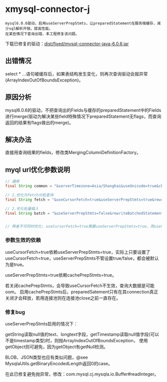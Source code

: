 # xmysql-connector-j
	mysql6.0.6驱动，启用useServerPrepStmts，让preparedStatement在服务端缓存，减少sql解析开销，提高性能。
	在某些情况下查询出错，本工程修复该问题。
	
下载已修复的驱动：[dist/fixed/mysql-connector-java-6.0.6.jar](dist/fixed/mysql-connector-java-6.0.6.jar)


## 出错情况

select * ...语句被缓存后，如果表结构发生变化，则再次查询驱动会报异常(ArrayIndexOutOfBoundsException)。



## 原因分析

mysql6.0.6的驱动，不把查询出的Fields与缓存的preparedStatement中的Fields进行merge(驱动为解决某些field特殊情况下preparedStatement无flags，而查询返回的结果有flags做出的merge)。


## 解决办法

直接用查询结果的fields，修改类MergingColumnDefinitionFactory。

## myql url优化参数说明

```java
// 通用
final String common = "&serverTimezone=Asia/Shanghai&useUnicode=true&characterEncoding=UTF-8";

// 1.优化为fetch分批查询
final String fetch = "&useCursorFetch=true&useServerPrepStmts=true&rewriteBatchedStatements=false&cachePrepStmts=true&prepStmtCacheSize=1024&prepStmtCacheSqlLimit=4096";

// 2.优化批量插入
final String batch = "&useServerPrepStmts=false&rewriteBatchedStatements=true&useCompression=true";


// 两者不可同时优化: useCursorFetch=true需要useServerPrepStmts=true，而useServerPrepStmts与rewriteBatchedStatements不能同时为true。

```

### 参数生效的依赖

useCursorFetch=true依赖useServerPrepStmts=true，实际上只要设置了useCursorFetch=true，useServerPrepStmts不管设置true/false，都会被默认为是true。

useServerPrepStmts=true依赖cachePrepStmts=true。


若关闭cachePrepStmts，会导致useCursorFetch不生效，查询大数据是可能oom。
启用cachePrepStmts后，preparedSatement只有在其connection真正关闭才会释放，若用连接池则在连接池close之前一直存在。


### 修复bug
useServerPrepStmts启用的情况下：

getString读取null值的text、longtext字段，getTimestamp读取null值字段(可以不是timestamp类型)时，则抛ArrayIndexOutOfBoundsException，
使用getObject则可避免，因为getObject有getNull检测。

BLOB、JSON类型也应有类似问题，@see MysqlaUtils.getBinaryEncodedLength返回0的case。

在此已修复避免抛异常，修改：com.mysql.cj.mysqla.io.Buffer#readInteger。

